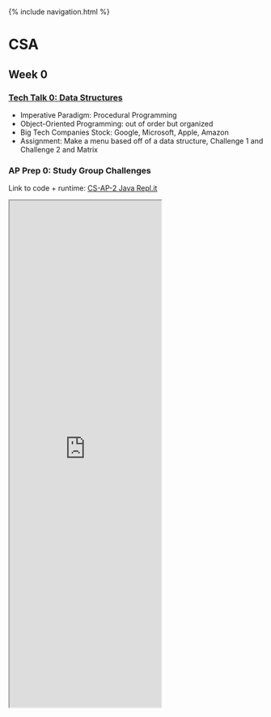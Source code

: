 {% include navigation.html %}

# CSA

## Week 0

### [Tech Talk 0: Data Structures](https://github.com/nighthawkcoders/nighthawk_csa/wiki/Tri-3:-Tech-Talk-0---Data-Structures)

* Imperative Paradigm: Procedural Programming
* Object-Oriented Programming: out of order but organized
* Big Tech Companies Stock: Google, Microsoft, Apple, Amazon
* Assignment: Make a menu based off of a data structure, Challenge 1 and Challenge 2 and Matrix

### AP Prep 0: Study Group Challenges

Link to code + runtime: [CS-AP-2 Java Repl.it](https://replit.com/@ArchHuang/CS-AP-2#.replit)

<iframe height="1000px" src="https://replit.com/@ArchHuang/CS-AP-2?lite=true"></iframe>
